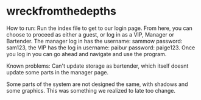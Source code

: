 # wreckfromthedepths

How to run:
Run the index file to get to our login page. From here, you can choose to proceed as either a guest, or log in as a VIP,
Manager or Bartender. The manager log in has the username: sammow password: sam123, the VIP has the log in
username: paibur password: paige123. Once you log in you can go ahead and navigate and use the program. 

Known problems:
Can't update storage as bartender, which itself doesnt update some parts in the manager page. 

Some parts of the system are not designed the same, with shadows and some graphics. This was something we realized to late
too  change.